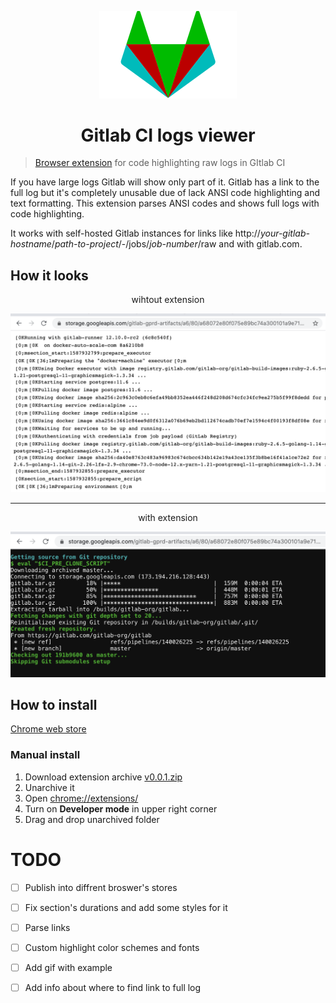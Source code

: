 <p align="center">
  <img width="220" src="media/logo.png" alt="logo"/>
</p>

<h1 align="center">Gitlab CI logs viewer</h1>


> [Browser extension](https://chrome.google.com/webstore/detail/gitlab-ci-logs-viewer/mjjniaplbhdjmhkmfknkbemfjghofaff) for code highlighting raw logs in GItlab CI

If you have large logs Gitlab will show only part of it. Gitlab has a link to the full log but it's completely unusable due of lack ANSI code highlighting and text formatting. This extension parses ANSI codes and shows full logs with code highlighting.

It works with self-hosted Gitlab instances for links like http://*your-gitlab-hostname*/*path-to-project*/-/jobs/*job-number*/raw and with gitlab.com.

## How it looks

<p align="center">wihtout extension</p>

![Without extension](media/before.png)

---------

<p align="center">with extension</p>

![With extension](media/after.png)

## How to install

[Chrome web store](https://chrome.google.com/webstore/detail/gitlab-ci-logs-viewer/mjjniaplbhdjmhkmfknkbemfjghofaff)

### Manual install

1. Download extension archive [v0.0.1.zip](https://github.com/7rulnik/gitlab-job-log-viewer/releases/download/v0.0.1/v0.0.1.zip)
2. Unarchive it
3. Open [chrome://extensions/](chrome://extensions/)
4. Turn on **Developer mode** in upper right corner
5. Drag and drop unarchived folder

# TODO

- [ ] Publish into diffrent broswer's stores
- [ ] Fix section's durations and add some styles for it
- [ ] Parse links
- [ ] Custom highlight color schemes and fonts
- [ ] Add gif with example
- [ ] Add info about where to find link to full log


